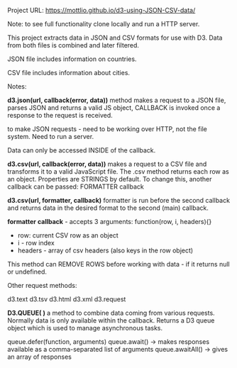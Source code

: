 Project URL: https://mottlio.github.io/d3-using-JSON-CSV-data/

Note: to see full functionality clone locally and run a HTTP server. 

This project extracts data in JSON and CSV formats for use with D3. Data from both files is combined and later filtered.

JSON file includes information on countries.

CSV file includes information about cities.

Notes:

**d3.json(url, callback(error, data))** method makes a request to a JSON file, parses JSON and returns a valid JS object, CALLBACK is invoked once a response to the request is received.

to make JSON requests - need to be working over HTTP, not the file system. Need to run a server.

Data can only be accessed INSIDE of the callback.

**d3.csv(url, callback(error, data))** makes a request to a CSV file and transforms it to a valid JavaScript file.
The .csv method returns each row as an object. Properties are STRINGS by default. To change this, another callback can be passed: FORMATTER callback

**d3.csv(url, formatter, callback)** formatter is run before the second callback and returns data in the desired format to the second (main) callback.

**formatter callback** - accepts 3 arguments:
function(row, i, headers){}
- row: current CSV row as an object
- i - row index
- headers - array of csv headers (also keys in the row object)

This method can REMOVE ROWS before working with data - if it returns null or undefined.

Other request methods:

d3.text
d3.tsv
d3.html
d3.xml
d3.request

**D3.QUEUE( )**
a method to combine data coming from various requests. Normally data is only available within the callback. 
Returns a D3 queue object which is used to manage asynchronous tasks.

queue.defer(function, arguments)
queue.await() -> makes responses available as a comma-separated list of arguments
queue.awaitAll() -> gives an array of responses